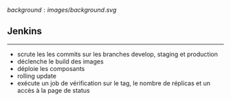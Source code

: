 $background:images/background.svg$
## Jenkins
---
* scrute les les commits sur les branches develop, staging et production
* déclenche le build des images
* déploie les composants
* rolling update
* exécute un job de vérification sur le tag, le nombre de réplicas et un accès à la page de status
